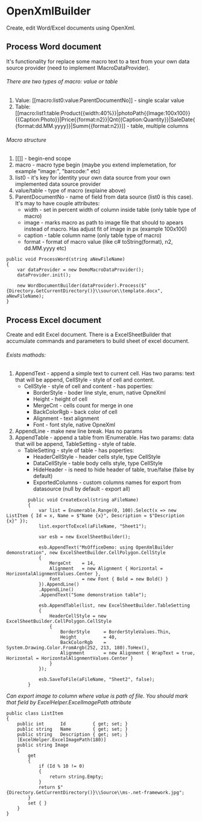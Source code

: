 # OpenXmlBuilder
Create, edit Word/Excel documents using OpenXml.

## Process Word document
  It's functionality for replace some macro text to a text from your own data source provider (need to implement IMacroDataProvider).
###### There are two types of macro: value or table
1. Value: [[macro:list0:value:ParentDocumentNo]] - single scalar value
2. Table: [[macro:list1:table:Product{{width:40%}}|photoPath{{Image:100x100}}{{Caption:Photo}}|Price{{format:n2}}|Qnt{{Caption:Quantity}}|SaleDate{{format:dd.MM.yyyy}}|Summ{{format:n2}}]] - table, multiple columns
  
###### Macro structure
1. [[]] - begin-end scope
2. macro - macro type begin (maybe you extend implemetation, for example "image:", "barcode:" etc)
3. list0 - it's key for identity your own data source from your own implemented data source provider
4. value/table - type of macro (explaine above)
5. ParentDocumentNo - name of field from data source (list0 is this case). It's may to have couple attributes:
   - width - set in percent width of column inside table (only table type of macro)
   - image - marks macro as path to image file that should to apears instead of macro. Has adjust fit of image in px (example 100x100)
   - caption - table column name (only table type of macro)
   - format - format of macro value (like c# toString(format), n2, dd.MM.yyyy etc)
```
public void ProcessWord(string aNewFileName)
{
    var dataProvider = new DemoMacroDataProvider();
    dataProvider.init();
    
    new WordDocumentBuilder(dataProvider).Process($"{Directory.GetCurrentDirectory()}\\source\\template.docx", aNewFileName);
}
```

## Process Excel document
  Create and edit Excel document. There is a ExcelSheetBuilder that accumulate commands and parameters to build sheet of excel document.
###### Exists mathods:
1. AppendText - append a simple text to current cell. Has two params: text that will be append, CellStyle - style of cell and content.
   - CellStyle - style of cell and content - has poperties:
     - BorderStyle - boder line style, enum, native OpneXml
     - Height - height of cell
     - MergeCnt - cells count for merge in one
     - BackColorRgb - back color of cell
     - Alignment - text alignment
     - Font - font style, native OpneXml
2. AppendLine - make new line break. Has no params
3. AppendTable - append a table from IEnumerable. Has two params: data that will be append, TableSetting - style of table.
   - TableSetting - style of table - has poperties:
     - HeaderCellStyle - header cells style, type CellStyle
     - DataCellStyle - table body cells style, type CellStyle
     - HideHeader - is need to hide header of table, true/false (false by default)
     - ExportedColumns - custom columns names for export from datasource (null by default - export all)

```
        public void CreateExcel(string aFileName)
        {
            var list = Enumerable.Range(0, 100).Select(x => new ListItem { Id = x, Name = $"Name {x}", Description = $"Description {x}" });            
            list.exportToExcel(aFileName, "Sheet1");

            var esb = new ExcelSheetBuilder();

            esb.AppendText("MsOfficeDemo: using OpenXmlBuilder demonstration", new ExcelSheetBuilder.CellPolygon.CellStyle
            {
                MergeCnt    = 14,
                Alignment   = new Alignment { Horizontal = HorizontalAlignmentValues.Center },
                Font        = new Font { Bold = new Bold() }
            }).AppendLine()
            .AppendLine()
            .AppendText("Some demonstration table");

            esb.AppendTable(list, new ExcelSheetBuilder.TableSetting
            {
                HeaderCellStyle = new ExcelSheetBuilder.CellPolygon.CellStyle
                {
                    BorderStyle     = BorderStyleValues.Thin,
                    Height          = 40,
                    BackColorRgb    = System.Drawing.Color.FromArgb(252, 213, 180).ToHex(),
                    Alignment       = new Alignment { WrapText = true, Horizontal = HorizontalAlignmentValues.Center }
                }
            });
            
            esb.SaveToFile(aFileName, "Sheet2", false);
        }
 ```

_Can export image to column where value is path of file. You should mark that field by ExcelHelper.ExcelImagePath attribute_
```
public class ListItem
{
    public int      Id          { get; set; }
    public string   Name        { get; set; }
    public string   Description { get; set; }
    [ExcelHelper.ExcelImagePath(180)]
    public string Image
    {
        get
        {
            if (Id % 10 != 0)
            {
                return string.Empty;
            }
            return $"{Directory.GetCurrentDirectory()}\\Source\\ms-.net-framework.jpg";
        }
        set { }
    }
}
```

